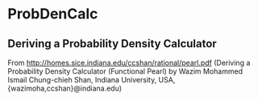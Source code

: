 # ProbDenCalc
## Deriving a Probability Density Calculator

From http://homes.sice.indiana.edu/ccshan/rational/pearl.pdf (Deriving a Probability Density Calculator (Functional Pearl)
by Wazim Mohammed Ismail Chung-chieh Shan, Indiana University, USA, {wazimoha,ccshan}@indiana.edu)
